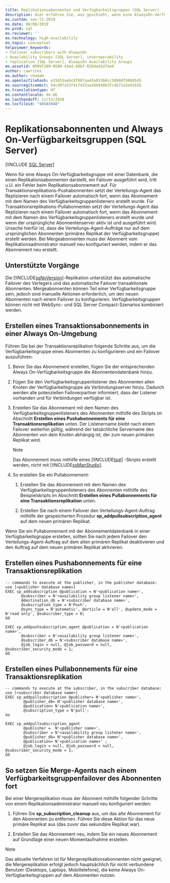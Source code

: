 ```yaml
---
title: Replikationsabonnenten und Verfügbarkeitsgruppen (SQL Server)
description: Hier erfahren Sie, was geschieht, wenn eine AlwaysOn-Verfügbarkeitsgruppe einen Failover in SQL Server ausführt, die eine Datenbank enthält, bei der es sich um einem Replikationsabonnenten handelt.
ms.custom: seo-lt-2019
ms.date: 08/08/2019
ms.prod: sql
ms.reviewer: ''
ms.technology: high-availability
ms.topic: conceptual
helpviewer_keywords:
- failover subscribers with AlwaysOn
- Availability Groups [SQL Server], interoperability
- replication [SQL Server], AlwaysOn Availability Groups
ms.assetid: 0995f269-0580-43ed-b8bf-02b9ad2d7ee6
author: cawrites
ms.author: chadam
ms.openlocfilehash: e15653aebc8f887aa43a95360cc5090df50605d5
ms.sourcegitcommit: 54cd97a33f417432aa26b948b3fc4b71a5e9162b
ms.translationtype: HT
ms.contentlocale: de-DE
ms.lasthandoff: 11/13/2020
ms.locfileid: "94583948"
---
```

# <a name="replication-subscribers-and-always-on-availability-groups-sql-server"></a>Replikationsabonnenten und Always On-Verfügbarkeitsgruppen (SQL Server)
[!INCLUDE [SQL Server](../../../includes/applies-to-version/sqlserver.md)]

  Wenn für eine Always On-Verfügbarkeitsgruppe mit einer Datenbank, die einen Replikationsabonnenten darstellt, ein Failover ausgeführt wird, tritt u.U. ein Fehler beim Replikationsabonnement auf. Für Transaktionsreplikations-Pushabonnenten setzt der Verteilungs-Agent das Replizieren nach einem Failover automatisch fort, wenn das Abonnement mit dem Namen des Verfügbarkeitsgruppenlisteners erstellt wurde. Für Transaktionsreplikations-Pullabonnenten setzt der Verteilungs-Agent das Replizieren nach einem Failover automatisch fort, wenn das Abonnement mit dem Namen des Verfügbarkeitsgruppenlisteners erstellt wurde und wenn der ursprüngliche Abonnentenserver aktiv ist und ausgeführt wird. Ursache hierfür ist, dass die Verteilungs-Agent-Aufträge nur auf dem ursprünglichen Abonnenten (primäres Replikat der Verfügbarkeitsgruppe) erstellt werden. Bei Mergeabonnenten muss der Abonnent vom Replikationsadministrator manuell neu konfiguriert werden, indem er das Abonnement neu erstellt.  
  
## <a name="what-is-supported"></a>Unterstützte Vorgänge  
 Die [!INCLUDE[ssNoVersion](../../../includes/ssnoversion-md.md)]-Replikation unterstützt das automatische Failover des Verlegers und das automatische Failover transaktionale Abonnenten. Mergeabonnenten können Teil einer Verfügbarkeitsgruppe sein, jedoch sind manuelle Aktionen erforderlich, um den neuen Abonnenten nach einem Failover zu konfigurieren. Verfügbarkeitsgruppen können nicht mit WebSync- und SQL Server Compact-Szenarios kombiniert werden.  
  
## <a name="how-to-create-transactional-subscription-in-an-always-on-environment"></a>Erstellen eines Transaktionsabonnements in einer Always On-Umgebung  
 Führen Sie bei der Transaktionsreplikation folgende Schritte aus, um die Verfügbarkeitsgruppe eines Abonnenten zu konfigurieren und ein Failover auszuführen:  
  
1.  Bevor Sie das Abonnement erstellen, fügen Sie der entsprechenden Always On-Verfügbarkeitsgruppe die Abonnentendatenbank hinzu.  
  
2.  Fügen Sie den Verfügbarkeitsgruppenlistener des Abonnenten allen Knoten der Verfügbarkeitsgruppe als Verbindungsserver hinzu. Dadurch werden alle potenziellen Failoverpartner informiert, dass der Listener vorhanden und für Verbindungen verfügbar ist.  
  
3.  Erstellen Sie das Abonnement mit dem Namen des Verfügbarkeitsgruppenlisteners des Abonnenten mithilfe des Skripts im Abschnitt **Erstellen eines Pushabonnements für eine Transaktionsreplikation** unten. Der Listenername bleibt nach einem Failover weiterhin gültig, während der tatsächliche Servername des Abonnenten von dem Knoten abhängig ist, der zum neuen primären Replikat wird.  
  
    > [!NOTE]  
    >  Das Abonnement muss mithilfe eines [!INCLUDE[tsql](../../../includes/tsql-md.md)] -Skripts erstellt werden, nicht mit [!INCLUDE[ssManStudio](../../../includes/ssmanstudio-md.md)].  
  
4.  So erstellen Sie ein Pullabonnement:  
  
    1.  Erstellen Sie das Abonnement mit dem Namen des Verfügbarkeitsgruppenlisteners des Abonnenten mithilfe des Beispielskripts im Abschnitt **Erstellen eines Pullabonnements für eine Transaktionsreplikation** unten. 
   
    2.  Erstellen Sie nach einem Failover den Verteilungs-Agent-Auftrag mithilfe der gespeicherten Prozedur **sp_addpullsubscription_agent** auf dem neuen primären Replikat. 
  
 Wenn Sie ein Pullabonnement mit der Abonnementdatenbank in einer Verfügbarkeitsgruppe erstellen, sollten Sie nach jedem Failover den Verteilungs-Agent-Auftrag auf dem alten primären Replikat deaktivieren und den Auftrag auf dem neuen primären Replikat aktivieren.  
  
## <a name="creating-a-transactional-replication-push-subscription"></a>Erstellen eines Pushabonnements für eine Transaktionsreplikation  
  
```  
-- commands to execute at the publisher, in the publisher database:  
use [<publisher database name>]  
EXEC sp_addsubscription @publication = N'<publication name>',   
       @subscriber = N'<availability group listener name>',   
       @destination_db = N'<subscriber database name>',   
       @subscription_type = N'Push',   
       @sync_type = N'automatic', @article = N'all', @update_mode = N'read only', @subscriber_type = 0;  
GO  
  
EXEC sp_addpushsubscription_agent @publication = N'<publication name>',   
       @subscriber = N'<availability group listener name>',   
       @subscriber_db = N'<subscriber database name>',   
       @job_login = null, @job_password = null, @subscriber_security_mode = 1;  
GO  
```  

## <a name="creating-a-transactional-replication-pull-subscription"></a>Erstellen eines Pullabonnements für eine Transaktionsreplikation  
  
```  
-- commands to execute at the subscriber, in the subscriber database:  
use [<subscriber database name>]  
EXEC sp_addpullsubscription @publisher= N'<publisher name>',
        @publisher_db= N'<publisher database name>',
        @publication= N'<publication name>',
        @subscription_type = N'pull';
Go

EXEC sp_addpullsubscription_agent 
        @publisher =  N'<publisher name>', 
        @subscriber = N'<availability group listener name>',
        @publisher_db= N'<publisher database name>',
        @publication= N'<publication name>' ;
        @job_login = null, @job_password = null, @subscriber_security_mode = 1;  
GO
```  
  
## <a name="to-resume-the-merge-agents-after-the-availability-group-of-the-subscriber-fails-over"></a>So setzen Sie Merge-Agents nach einem Verfügbarkeitsgruppenfailover des Abonnenten fort  
 Bei einer Mergereplikation muss der Abonnent mithilfe folgender Schritte von einem Replikationsadministrator manuell neu konfiguriert werden:  
  
1.  Führen Sie **sp_subscription_cleanup** aus, um das alte Abonnement für den Abonnenten zu entfernen. Führen Sie diese Aktion für das neue primäre Replikat aus (das zuvor das sekundäre Replikat war).  
  
2.  Erstellen Sie das Abonnement neu, indem Sie ein neues Abonnement auf Grundlage einer neuen Momentaufnahme erstellen.  
  
> [!NOTE]  
>  Das aktuelle Verfahren ist für Mergereplikationsabonnenten nicht geeignet, die Mergereplikation erfolgt jedoch hauptsächlich für nicht verbundene Benutzer (Desktops, Laptops, Mobiltelefone), die keine Always On-Verfügbarkeitsgruppen auf dem Abonnenten nutzen.  
  
  
